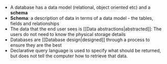 - A database has a data model (relational, object oriented etc) and a **schema**
- **Schema**: a description of data in terms of a data model - the tables, fields and relationships
- The data that the end user sees is [[Data abstractions|abstracted]]: The users do not need to know the physical storage details
- Databases are [[Database design|designed]] through a process to ensure they are the best 
- Declarative query language is used to specify what should be returned, but does not tell the computer how to retrieve that data.